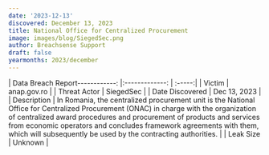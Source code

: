 ```yaml
---
date: '2023-12-13'
discovered: December 13, 2023
title: National Office for Centralized Procurement
image: images/blog/SiegedSec.png
author: Breachsense Support
draft: false
yearmonths: 2023/december
---
```


| Data Breach Report------------:     |:-------------:    | :-----:|
| Victim      | anap.gov.ro      | 
| Threat Actor      | SiegedSec      | 
| Date Discovered      | Dec 13, 2023      | 
| Description      | In Romania, the centralized procurement unit is the National Office for Centralized Procurement (ONAC) in charge with the organization of centralized award procedures and procurement of products and services from economic operators and concludes framework agreements with them, which will subsequently be used by the contracting authorities.      | 
| Leak Size      | Unknown      | 

